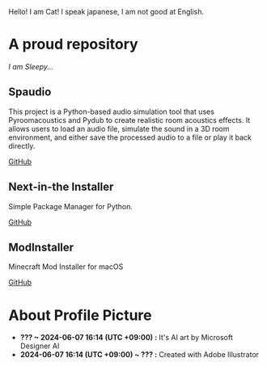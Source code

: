 Hello! I am Cat!
I speak japanese, I am not good at English.

# A proud repository
*I am Sleepy...*

## Spaudio
This project is a Python-based audio simulation tool that uses Pyroomacoustics and Pydub to create realistic room acoustics effects. It allows users to load an audio file, simulate the sound in a 3D room environment, and either save the processed audio to a file or play it back directly.

[GitHub](https://github.com/DiamondGotCat/Spaudio)

## Next-in-the Installer
Simple Package Manager for Python.

[GitHub](https://github.com/DiamondGotCat/NIT)

## ModInstaller
Minecraft Mod Installer for macOS

[GitHub](https://github.com/DiamondGotCat/ModInstaller)

# About Profile Picture

- **??? ~ 2024-06-07 16:14 (UTC +09:00) :** It's AI art by Microsoft Designer AI
- **2024-06-07 16:14 (UTC +09:00) ~ ??? :** Created with Adobe Illustrator
